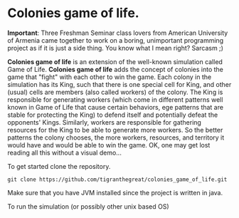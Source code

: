 # Colonies game of life.

**Important**: Three Freshman Seminar class lovers from American University of
Armenia came together to work on a boring, unimportant programming project as
if it is just a side thing. You know what I mean right? Sarcasm ;)

**Colonies game of life** is an extension of the well-known simulation called Game of Life. **Colonies game of life** adds the concept of colonies into the game that "fight" with each other to win the game. Each colony in the simulation has its King, such that there is one special cell for King, and other (usual) cells are members (also called workers) of the colony. The King is responsible for generating workers (which come in different patterns well known in Game of Life that cause certain behaviors, ege patterns that are stable for protecting the King) to defend itself and potentially defeat the opponents' Kings. Similarly, workers are responsible for gathering resources for the King to be able to generate more workers. So the better patterns the colony chooses, the more workers, resources, and territory it would have and would be able to win the game. OK, one may get lost reading all this without a visual demo...

To get started clone the repository.

```
git clone https://github.com/tigranthegreat/colonies_game_of_life.git
```

Make sure that you have JVM installed since the project is written in java.

To run the simulation (or possibly other unix based OS)
